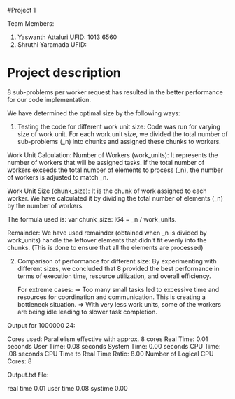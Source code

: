 #Project 1 

Team Members:
1. Yaswanth Attaluri
   UFID: 1013 6560
2. Shruthi Yaramada
   UFID:
   
# Project description

8 sub-problems per worker request has resulted in the better performance for our code implementation.

We have determined the optimal size by the following ways:

1. Testing the code for different work unit size:
   Code was run for varying size of work unit. For each work unit size, we divided the total number of sub-problems (_n) into chunks and assigned these chunks to workers.
   
  Work Unit Calculation: Number of Workers (work_units): It represents the number of workers that will be assigned tasks. If the total number of workers exceeds the total number of elements to process (_n), the number of workers is adjusted to match _n.

  Work Unit Size (chunk_size): It is the chunk of work assigned to each worker. We have calculated it by dividing the total number of elements (_n) by the number of workers. 
  
  The formula used is:   var chunk_size: I64 = _n / work_units.

  Remainder: We have used remainder (obtained when _n is divided by work_units) handle the leftover elements that didn't fit evenly into the chunks. (This is done to ensure that all the elements are processed)

2. Comparison of performance for different size:
   By experimenting with different sizes, we concluded that 8 provided the best performance in terms of execution time, resource utilization, and overall efficiency.

   For extreme cases:
   => Too many small tasks led to excessive time and resources for coordination and communication. This is creating a bottleneck situation.
   => With very less work units, some of the workers are being idle leading to slower task completion.

Output for 1000000 24:


Cores used: Parallelism effective with approx. 8 cores
Real Time: 0.01 seconds
User Time: 0.08 seconds
System Time: 0.00 seconds
CPU Time: .08 seconds
CPU Time to Real Time Ratio: 8.00
Number of Logical CPU Cores: 8


Output.txt file:

real time 0.01
user time 0.08
systime 0.00

